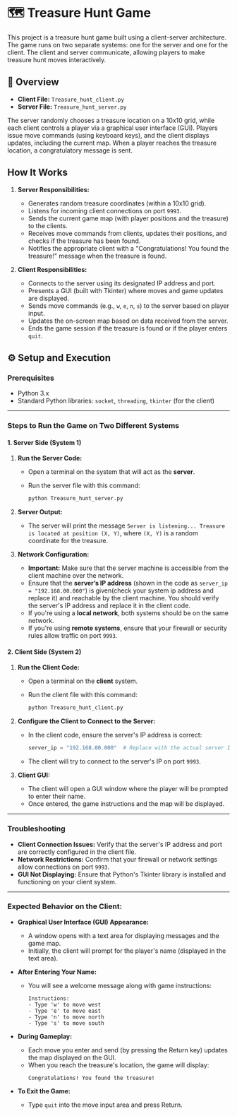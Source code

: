 # 🗺️ Treasure Hunt Game

This project is a treasure hunt game built using a client-server architecture. The game runs on two separate systems: one for the server and one for the client. The client and server communicate, allowing players to make treasure hunt moves interactively.

## 🧠 Overview

- **Client File:** `Treasure_hunt_client.py`
- **Server File:** `Treasure_hunt_server.py`

The server randomly chooses a treasure location on a 10x10 grid, while each client controls a player via a graphical user interface (GUI). Players issue move commands (using keyboard keys), and the client displays updates, including the current map. When a player reaches the treasure location, a congratulatory message is sent.

## How It Works

1. **Server Responsibilities:**
   - Generates random treasure coordinates (within a 10x10 grid).
   - Listens for incoming client connections on port `9993`.
   - Sends the current game map (with player positions and the treasure) to the clients.
   - Receives move commands from clients, updates their positions, and checks if the treasure has been found.
   - Notifies the appropriate client with a "Congratulations! You found the treasure!" message when the treasure is found.

2. **Client Responsibilities:**
   - Connects to the server using its designated IP address and port.
   - Presents a GUI (built with Tkinter) where moves and game updates are displayed.
   - Sends move commands (e.g., `w`, `e`, `n`, `s`) to the server based on player input.
   - Updates the on-screen map based on data received from the server.
   - Ends the game session if the treasure is found or if the player enters `quit`.

## ⚙️ Setup and Execution

### Prerequisites

- Python 3.x
- Standard Python libraries: `socket`, `threading`, `tkinter` (for the client)

---

### Steps to Run the Game on Two Different Systems

#### 1. Server Side (System 1)

1. **Run the Server Code:**
   - Open a terminal on the system that will act as the **server**.
   - Run the server file with this command:

     ```bash
     python Treasure_hunt_server.py
     ```

2. **Server Output:**
   - The server will print the message `Server is listening... Treasure is located at position (X, Y)`, where `(X, Y)` is a random coordinate for the treasure.

3. **Network Configuration:**
   - **Important:** Make sure that the server machine is accessible from the client machine over the network.
   - Ensure that the **server’s IP address** (shown in the code as `server_ip = "192.168.00.000"`) is given(check your system ip address and replace it) and reachable by the client machine. You should verify the server's IP address and replace it in the client code.
   - If you're using a **local network**, both systems should be on the same network.
   - If you're using **remote systems**, ensure that your firewall or security rules allow traffic on port `9993`.

#### 2. Client Side (System 2)

1. **Run the Client Code:**
   - Open a terminal on the **client** system.
   - Run the client file with this command:

     ```bash
     python Treasure_hunt_client.py
     ```

2. **Configure the Client to Connect to the Server:**
   - In the client code, ensure the server's IP address is correct:

     ```python
     server_ip = "192.168.00.000"  # Replace with the actual server IP address
     ```

   - The client will try to connect to the server's IP on port `9993`.

3. **Client GUI:**
   - The client will open a GUI window where the player will be prompted to enter their name.
   - Once entered, the game instructions and the map will be displayed.

---

### Troubleshooting

- **Client Connection Issues:** Verify that the server's IP address and port are correctly configured in the client file.
- **Network Restrictions:** Confirm that your firewall or network settings allow connections on port `9993`.
- **GUI Not Displaying:** Ensure that Python's Tkinter library is installed and functioning on your client system.

---

### Expected Behavior on the Client:

- **Graphical User Interface (GUI) Appearance:**
  - A window opens with a text area for displaying messages and the game map.
  - Initially, the client will prompt for the player's name (displayed in the text area).

- **After Entering Your Name:**
  - You will see a welcome message along with game instructions:
    ```
    Instructions:
    - Type 'w' to move west
    - Type 'e' to move east
    - Type 'n' to move north
    - Type 's' to move south
    ```

- **During Gameplay:**
  - Each move you enter and send (by pressing the Return key) updates the map displayed on the GUI.
  - When you reach the treasure's location, the game will display:
    ```
    Congratulations! You found the treasure!
    ```

- **To Exit the Game:**
  - Type `quit` into the move input area and press Return.

